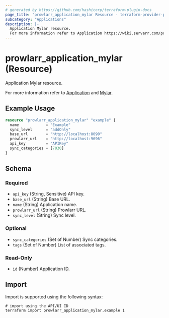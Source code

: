 ```yaml
---
# generated by https://github.com/hashicorp/terraform-plugin-docs
page_title: "prowlarr_application_mylar Resource - terraform-provider-prowlarr"
subcategory: "Applications"
description: |-
  Application Mylar resource.
  For more information refer to Application https://wiki.servarr.com/prowlarr/settings#applications and Mylar https://wiki.servarr.com/prowlarr/supported#mylar.
---
```


# prowlarr_application_mylar (Resource)

<!-- subcategory:Applications -->Application Mylar resource.
For more information refer to [Application](https://wiki.servarr.com/prowlarr/settings#applications) and [Mylar](https://wiki.servarr.com/prowlarr/supported#mylar).

## Example Usage

```terraform
resource "prowlarr_application_mylar" "example" {
  name            = "Example"
  sync_level      = "addOnly"
  base_url        = "http://localhost:8090"
  prowlarr_url    = "http://localhost:9696"
  api_key         = "APIKey"
  sync_categories = [7030]
}
```

<!-- schema generated by tfplugindocs -->
## Schema

### Required

- `api_key` (String, Sensitive) API key.
- `base_url` (String) Base URL.
- `name` (String) Application name.
- `prowlarr_url` (String) Prowlarr URL.
- `sync_level` (String) Sync level.

### Optional

- `sync_categories` (Set of Number) Sync categories.
- `tags` (Set of Number) List of associated tags.

### Read-Only

- `id` (Number) Application ID.

## Import

Import is supported using the following syntax:

```shell
# import using the API/UI ID
terraform import prowlarr_application_mylar.example 1
```
